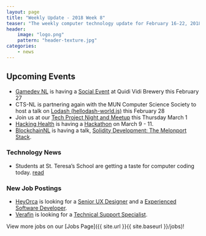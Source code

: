 ```yaml
---
layout: page
title: "Weekly Update - 2018 Week 8"
teaser: "The weekly computer technology update for February 16-22, 2018"
header:
    image: "logo.png"
    pattern: "header-texture.jpg"
categories:
    - news
---
```


## Upcoming Events

* [Gamedev NL][gamedevnl] is having a [Social Event](http://gamedevnl.org/index.php/2018/02/15/february-27th-meetup-social-at-quidi-vidi/) at Quidi Vidi Brewery this February 27
* CTS-NL is partnering again with the MUN Computer Science Society to host a talk on [Lodash (hellodash-world.js)](https://www.meetup.com/Computer-Technology-Society-of-Newfoundland-and-Labrador/events/247508309/) this February 28
* Join us at our [Tech Project Night and Meetup][meetup] this Thursday March 1
* [Hacking Health][hackinghealth] is having a [Hackathon](https://www.eventbrite.ca/e/hacking-health-st-johns-hackathon-2018-tickets-42899496549) on March 9 - 11.
* [BlockchainNL][blockchainnl] is having a talk, [Solidity Development: The Melonport Stack](https://www.eventbrite.com/e/solidity-development-the-melonport-stack-tickets-43307019461?aff=efbeventtix).

### Technology News

* Students at St. Teresa’s School are getting a taste for computer coding today. [read](http://vocm.com/news/students-explore-computer-coding-at-st-teresas-school/)

### New Job Postings

* [HeyOrca][whalecompany] is looking for a [Senior UX Designer](https://jobs.careerbeacon.com/details/senior-ux-designer/1099612) and a [Experienced Software Developer](https://jobs.careerbeacon.com/details/experienced-software-developer/590925).
* [Verafin][verafin] is looking for a [Technical Support Specialist](https://www.careerbeacon.com/en/posting/729868/verafin/technical-support-specialist/st-john-s).

View more jobs on our [Jobs Page]({{ site.url }}{{ site.baseurl }}/jobs)!

[meetup]:https://www.meetup.com/Computer-Technology-Society-of-Newfoundland-and-Labrador/events/wzrpgpyxfbcb/

[blockchainnl]:https://www.facebook.com/blockchainnl/
[gamedevnl]:http://gamedevnl.org
[hackinghealth]:https://www.facebook.com/HHStJohnsNL/
[muncompsci]:https://muncompsci.ca/

[bluedrop]:http://www.bluedroplearningnetworks.com/
[celtx]:https://www.celtx.com
[chummy]:https://chummygames.com
[colab]:https://www.colabsoftware.com/
[compusult]:http://www.compusult.net/
[hyperloop]:https://paradigmhyperloop.com/
[integrated]:http://integrated-informatics.com/
[kraken]:http://krakenrobotics.com/
[otherocean]:http://www.otherocean.com/
[peachy]:https://www.peachylife.ca/
[provident]:https://provident10.ca/
[quidder]:https://qwidder.com/
[quorum]:http://www.quorumdms.com/
[radient]:http://radient360.com/
[subc]:http://subcimaging.com/
[verafin]:https://verafin.com
[whalecompany]:https://www.heyorca.com/
[zedit]:http://www.zedit.com/
[nlchi]:https://www.nlchi.nl.ca/
[triware]:http://triware.ca/
[keyassets]:https://www.keyassetsnl.ca/
